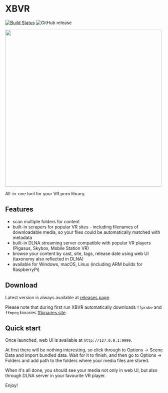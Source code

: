 # XBVR

[![Build Status](https://cloud.drone.io/api/badges/cld9x/xbvr/status.svg)](https://cloud.drone.io/cld9x/xbvr) ![GitHub release](https://img.shields.io/github/release/cld9x/xbvr.svg)

<img src="https://i.imgur.com/Q3UdJhV.jpg" width="500"/>

All-in-one tool for your VR porn library.

## Features

- scan multiple folders for content
- built-in scrapers for popular VR sites - including filenames of downloadable media, so your files could be automatically matched with metadata
- built-in DLNA streaming server compatible with popular VR players (Pigasus, Skybox, Mobile Station VR)
- browse your content by cast, site, tags, release date using web UI (taxonomy also reflected in DLNA)
- available for Windows, macOS, Linux (including ARM builds for RaspberryPi)

## Download

Latest version is always available at [releases page](https://github.com/cld9x/xbvr/releases).

Please note that during first run XBVR automatically downloads `ffprobe` and `ffmpeg` binaries [ffbinaries site](https://ffbinaries.com/downloads).

## Quick start

Once launched, web UI is available at `http://127.0.0.1:9999`.

At first there will be nothing interesting, so click through to Options -> Scene Data and import bundled data. Wait for it to finish, and then go to Options -> Folders and add path to the folders where your media files are stored.

When it's all done, you should see your media not only in web UI, but also through DLNA server in your favourite VR player.

Enjoy!
